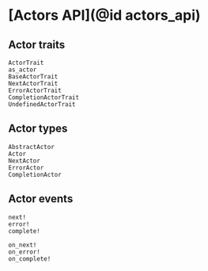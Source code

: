 # [Actors API](@id actors_api)

## Actor traits


```@docs
ActorTrait
as_actor
BaseActorTrait
NextActorTrait
ErrorActorTrait
CompletionActorTrait
UndefinedActorTrait
```

## Actor types

```@docs
AbstractActor
Actor
NextActor
ErrorActor
CompletionActor
```

## Actor events

```@docs
next!
error!
complete!
```

```@docs
on_next!
on_error!
on_complete!
```

